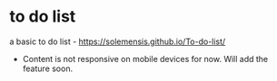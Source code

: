 # to do list
a basic to do list - https://solemensis.github.io/To-do-list/

- Content is not responsive on mobile devices for now. Will add the feature soon.

